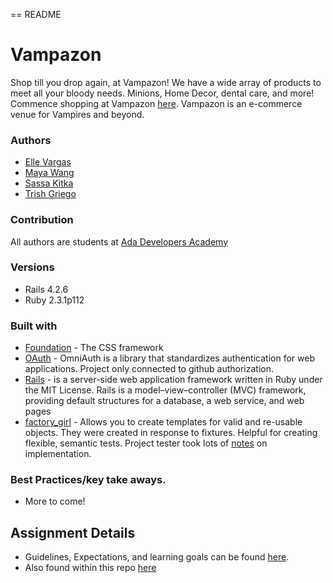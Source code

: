 == README
# Vampazon
Shop till you drop again, at Vampazon! We have a wide array of products to meet all your bloody needs. Minions, Home Decor, dental care, and more! Commence shopping at Vampazon [here](https://vampazon.herokuapp.com/). Vampazon is an e-commerce venue for Vampires and beyond.


### Authors
- [Elle Vargas](https://github.com/ellevargas)
- [Maya Wang](https://github.com/mayawang)
- [Sassa Kitka](https://github.com/RedSquirrelious)
- [Trish Griego](https://github.com/Trishthedish)

### Contribution
 All authors are students at [Ada Developers Academy](http://adadevelopersacademy.org/)

### Versions
- Rails 4.2.6
- Ruby 2.3.1p112

### Built with
* [Foundation](http://foundation.zurb.com/) - The CSS framework
* [OAuth](https://github.com/omniauth/omniauth) - OmniAuth is a library that standardizes  authentication for web applications. Project only connected to github authorization.
* [Rails](http://guides.rubyonrails.org/) - is a server-side web application framework written in Ruby under the MIT License. Rails is a model–view–controller (MVC) framework, providing default structures for a database, a web service, and web pages
* [factory_girl](https://github.com/thoughtbot/factory_girl/blob/master/GETTING_STARTED.md) - Allows you to create templates for valid and re-usable objects. They were created in response to fixtures. Helpful for creating flexible, semantic tests. Project tester took lots of [notes](notes_on_factory_girl_rails_use.md) on implementation.

### Best Practices/key take aways.
- More to come!


## Assignment Details

- Guidelines, Expectations, and learning goals can be found [here](https://github.com/Ada-C6/betsy).
- Also found within this repo [here](project_guidelines.md)
